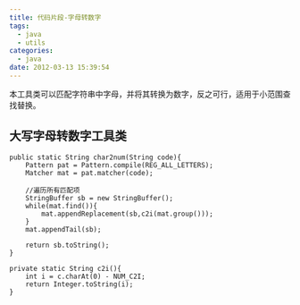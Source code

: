 ```yaml
---
title: 代码片段-字母转数字
tags:
  - java
  - utils
categories:
  - java
date: 2012-03-13 15:39:54
---
```


本工具类可以匹配字符串中字母，并将其转换为数字，反之可行，适用于小范围查找替换。
<!-- more -->

## 大写字母转数字工具类 ##

```code
public static String char2num(String code){
	Pattern pat = Pattern.compile(REG_ALL_LETTERS);
	Matcher mat = pat.matcher(code);
	
	//遍历所有匹配项
	StringBuffer sb = new StringBuffer();
	while(mat.find()){
		mat.appendReplacement(sb,c2i(mat.group()));
	}
	mat.appendTail(sb);

	return sb.toString();
}

private static String c2i(){
	int i = c.charAt(0) - NUM_C2I;
	return Integer.toString(i);
}
```
